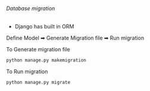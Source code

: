 ###### Database migration

-   Django has built in ORM

Define Model ➡ Generate Migration file ➡ Run migration

To Generate migration file

```sh
python manage.py makemigration
```

To Run migration

```sh
python manage.py migrate
```
